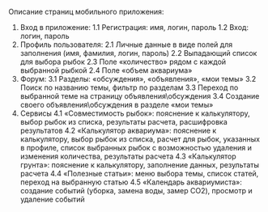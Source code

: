 Описание страниц мобильного приложения:
1.	Вход в приложение:
  1.1	Регистрация: имя, логин, пароль
  1.2	Вход: логин, пароль
2.	Профиль пользователя:
  2.1	Личные данные в виде полей для заполнения (имя, фамилия, логин, пароль)
  2.2	Выпадающий список для выбора рыбок
  2.3	Поле «количество» рядом с каждой выбранной рыбкой
  2.4	Поле «объем аквариума»
3.	Форум:
  3.1	Разделы: «обсуждения», «объявления», «мои темы»
  3.2	Поиск по названию темы, фильтр по разделам
  3.3	Переход по выбранной теме на страницу объявления\обсуждения
  3.4	Создание своего объявления\обсуждения в разделе «мои темы»
4.	Сервисы
  4.1	 «Совместимость рыбок»: пояснение к калькулятору, выбор рыбок из списка, результаты расчета, расшифровка результатов
  4.2	«Калькулятор аквариума»: пояснение к калькулятору, выбор рыбок из списка, расчет для рыбок, указанных в профиле, список выбранных рыбок с возможностью удаления и изменения количества, результаты расчета
  4.3	«Калькулятор грунта»: пояснение к калькулятору, заполнение данных, результаты расчета
  4.4	«Полезные статьи»: меню выбора темы, список статей, переход на выбранную статью
  4.5	«Календарь аквариумиста»: создание событий (уборка, замена воды, замер CO2), просмотр и удаление событий
